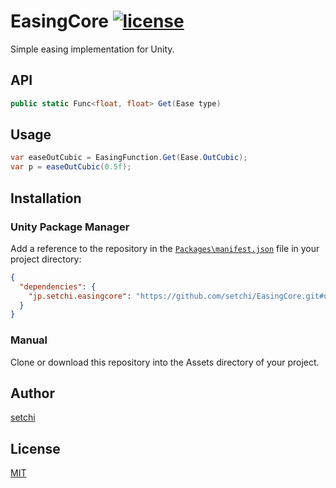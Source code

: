 # EasingCore [![license](https://img.shields.io/badge/license-MIT-green.svg?style=flat-square)](https://github.com/setchi/Easings/blob/master/LICENSE)
Simple easing implementation for Unity.

## API
```csharp
public static Func<float, float> Get(Ease type)
```

## Usage
```csharp
var easeOutCubic = EasingFunction.Get(Ease.OutCubic);
var p = easeOutCubic(0.5f);
```

## Installation
### Unity Package Manager
Add a reference to the repository in the [`Packages\manifest.json`](https://docs.unity3d.com/Packages/com.unity.package-manager-ui@1.8/manual/index.html#project-manifests) file in your project directory:

```json
{
  "dependencies": {
    "jp.setchi.easingcore": "https://github.com/setchi/EasingCore.git#upm"
  }
}
```

### Manual
Clone or download this repository into the Assets directory of your project.

## Author
[setchi](https://github.com/setchi)

## License
[MIT](https://github.com/setchi/EasingCore/blob/master/LICENSE)
